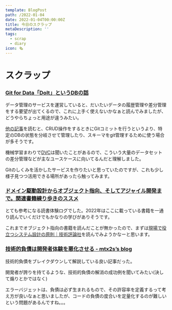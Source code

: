 ```yaml
---
template: BlogPost
path: /2022-01-04
date: 2022-01-04T00:00:00Z
title: 今日のスクラップ
metaDescription: ''
tags:
  - scrap
  - diary
icon: 🗞
---
```


# スクラップ

### [Git for Data「Dolt」というDBの話](https://zenn.dev/masamiki/articles/e75ae440525ac0)

データ管理のサービスを運営していると、だいたいデータの履歴管理や差分管理をする要望が出てくるので、これに上手く使えないかなぁと読んでみましたが、どうやらちょっと用途が違うみたい。

[他の記事](https://itnews.org/news_contents/product-doit)を読むと、CRUD操作をするときにGitコミットを行うというより、特定のDBの状態を分岐させて管理したり、スキーマをgit管理するために使う場合が多そうです。

機械学習まわりで[DVC](https://dvc.org/)は聞いたことがあるので、こういう大量のデータセットの差分管理などが主なユースケースに向いてるんだと理解しました。

Gitのしくみを活かしたサービスを作りたいと思っていたのですが、これも少し様子見つつ活用できる場所があったら触ってみます。


### [ドメイン駆動設計からオブジェクト指向、そしてアジャイル開発まで。関連書籍練り歩きのススメ](https://zenn.dev/abekoh/articles/90a9bb8698b091)

とても参考になる読書体験ログでした。2022年はここに載っている書籍を一通り読んでいくだけでもかなりの学びがありそうです。

これまでオブジェクト指向の書籍を読んだことが無かったので、まずは[現場で役立つシステム設計の原則｜技術評論社](https://gihyo.jp/book/2017/978-4-7741-9087-7)を読んでみようかなーと思います。

### [技術的負債は開発者体験を悪化させる - mtx2s’s blog](https://mtx2s.hatenablog.com/entry/2021/12/21/084227)

技術的負債をブレイクダウンして解説している良い記事だった。

開発者が誇りを持てるような、技術的負債の解消の成功例を聞いてみたい(決して煽りとかではなく)

エラーバジェットは、負債は必ず生まれるもので、その許容率を定義するって考え方が良いなぁと思いましたが、コードの負債の度合いを定量化するのが難しいという問題があるんですね。。。
